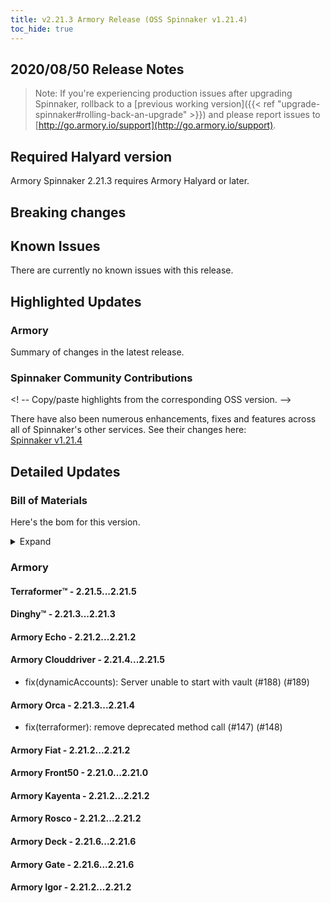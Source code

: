 ```yaml
---
title: v2.21.3 Armory Release (OSS Spinnaker v1.21.4)
toc_hide: true
---
```


## 2020/08/50 Release Notes

> Note: If you're experiencing production issues after upgrading Spinnaker, rollback to a [previous working version]({{< ref "upgrade-spinnaker#rolling-back-an-upgrade" >}}) and please report issues to [http://go.armory.io/support](http://go.armory.io/support).
## Required Halyard version

Armory Spinnaker 2.21.3 requires Armory Halyard <PUT IN A VERSION NUMBER> or later.

## Breaking changes
<!-- Copy/paste from the previous version if there are recent ones. We can drop breaking changes after 3 minor versions. -->

## Known Issues
<!-- Copy/paste known issues from the previous version if they're not fixed -->
There are currently no known issues with this release.

## Highlighted Updates

### Armory

Summary of changes in the latest release.

###  Spinnaker Community Contributions

<! -- Copy/paste highlights from the corresponding OSS version. -->

There have also been numerous enhancements, fixes and features across all of Spinnaker's other services. See their changes here:  
[Spinnaker v1.21.4](https://www.spinnaker.io/community/releases/versions/1-21-4-changelog)

## Detailed Updates

### Bill of Materials
Here's the bom for this version.
<details><summary>Expand</summary>
<pre class="highlight">
<code>version: 2.21.3
timestamp: "2020-08-26 16:59:10"
services:
    clouddriver:
        commit: 8af10d5b
        version: 2.21.5
    deck:
        commit: 53d7adc3
        version: 2.21.6
    dinghy:
        commit: 8fa8c0ae
        version: 2.21.3
    echo:
        commit: 17a274cf
        version: 2.21.2
    fiat:
        commit: a7b64e03
        version: 2.21.2
    front50:
        commit: 9b3d3bac
        version: 2.21.0
    gate:
        commit: "844223e9"
        version: 2.21.6
    igor:
        commit: b3a7e1fc
        version: 2.21.2
    kayenta:
        commit: 7caca133
        version: 2.21.2
    monitoring-daemon:
        version: 2.21.0
    monitoring-third-party:
        version: 2.21.0
    orca:
        commit: 7da34395
        version: 2.21.4
    rosco:
        commit: f9f89e5a
        version: 2.21.2
    terraformer:
        commit: 516ca41a
        version: 2.21.5
dependencies:
    redis:
        version: 2:2.8.4-2
artifactSources:
    dockerRegistry: docker.io/armory
</code>
</pre>
</details>

### Armory


#### Terraformer™ - 2.21.5...2.21.5


#### Dinghy™ - 2.21.3...2.21.3


#### Armory Echo - 2.21.2...2.21.2


#### Armory Clouddriver - 2.21.4...2.21.5

  - fix(dynamicAccounts): Server unable to start with vault (#188) (#189)

#### Armory Orca - 2.21.3...2.21.4

  - fix(terraformer): remove deprecated method call (#147) (#148)

#### Armory Fiat - 2.21.2...2.21.2


#### Armory Front50 - 2.21.0...2.21.0


#### Armory Kayenta - 2.21.2...2.21.2


#### Armory Rosco - 2.21.2...2.21.2


#### Armory Deck - 2.21.6...2.21.6


#### Armory Gate - 2.21.6...2.21.6


#### Armory Igor - 2.21.2...2.21.2


